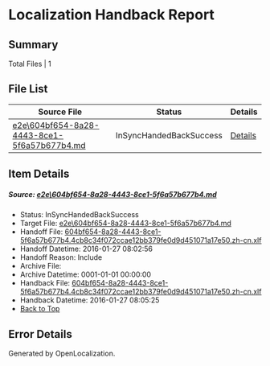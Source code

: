 # <a name='report-top'></a> Localization Handback Report

## Summary
 Total Files | 1

## File List
 Source File | Status | Details 
 ----------- | ------ | ------- 
 [e2e\604bf654-8a28-4443-8ce1-5f6a57b677b4.md](https://github.com/OpenLocalizationTest/oltest/blob/950d2b86a90f0427202d6c0735e75c48a8ae15cb/e2e/604bf654-8a28-4443-8ce1-5f6a57b677b4.md) | InSyncHandedBackSuccess | [Details](#3ea6ddcece4c0b258e20327bbbbe7d9c57ae4bf81)

## Item Details
##### <a name='3ea6ddcece4c0b258e20327bbbbe7d9c57ae4bf81'></a> Source: [e2e\604bf654-8a28-4443-8ce1-5f6a57b677b4.md](https://github.com/OpenLocalizationTest/oltest/blob/950d2b86a90f0427202d6c0735e75c48a8ae15cb/e2e/604bf654-8a28-4443-8ce1-5f6a57b677b4.md)
* Status: InSyncHandedBackSuccess
* Target File: [e2e\604bf654-8a28-4443-8ce1-5f6a57b677b4.md](https://github.com/OpenLocalizationTestOrg/oltest.zh-cn/blob/8fff15476b6a2bac2572f81982b6187b52405430/e2e/604bf654-8a28-4443-8ce1-5f6a57b677b4.md)
* Handoff File: [604bf654-8a28-4443-8ce1-5f6a57b677b4.4cb8c34f072ccae12bb379fe0d9d451071a17e50.zh-cn.xlf](https://github.com/OpenLocalizationTestOrg/olhandoff/blob/2b78d09d6debb5366ba8d3dfeaada0b936b8c15d/ol-handoff/OpenLocalizationTestOrg/oltest.zh-cn/tianzh/604bf654-8a28-4443-8ce1-5f6a57b677b4.4cb8c34f072ccae12bb379fe0d9d451071a17e50.zh-cn.xlf)
* Handoff Datetime: 2016-01-27 08:02:56
* Handoff Reason: Include
* Archive File: 
* Archive Datetime: 0001-01-01 00:00:00
* Handback File: [604bf654-8a28-4443-8ce1-5f6a57b677b4.4cb8c34f072ccae12bb379fe0d9d451071a17e50.zh-cn.xlf](https://github.com/OpenLocalizationTestOrg/olhandback/blob/5d8bff2ee2dabadb8486980b0f695482b8003f39/ol-handback/OpenLocalizationTestOrg/oltest.zh-cn/tianzh/604bf654-8a28-4443-8ce1-5f6a57b677b4.4cb8c34f072ccae12bb379fe0d9d451071a17e50.zh-cn.xlf)
* Handback Datetime: 2016-01-27 08:05:25
* [Back to Top](#report-top)


## Error Details

Generated by OpenLocalization.
